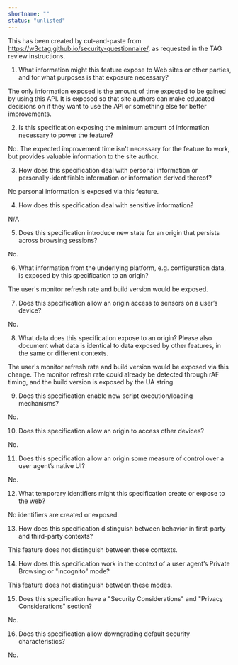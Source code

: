 ```yaml
---
shortname: ""
status: "unlisted"
---
```


This has been created by cut-and-paste from https://w3ctag.github.io/security-questionnaire/, as requested in the TAG review instructions.

1. What information might this feature expose to Web sites or other parties, and for what purposes is that exposure necessary?

The only information exposed is the amount of time expected to be gained by using this API. It is exposed so that site authors can make educated decisions on if they want to use the API or something else for better improvements.

2. Is this specification exposing the minimum amount of information necessary to power the feature?

No. The expected improvement time isn't necessary for the feature to work, but provides valuable information to the site author.

3. How does this specification deal with personal information or personally-identifiable information or information derived thereof?

No personal information is exposed via this feature.

4. How does this specification deal with sensitive information?

N/A

5. Does this specification introduce new state for an origin that persists across browsing sessions?

No.

6. What information from the underlying platform, e.g. configuration data, is exposed by this specification to an origin?

The user's monitor refresh rate and build version would be exposed.

7. Does this specification allow an origin access to sensors on a user’s device?

No.

8. What data does this specification expose to an origin? Please also document what data is identical to data exposed by other features, in the same or different contexts.

The user's monitor refresh rate and build version would be exposed via this change. The monitor refresh rate could already be detected through rAF timing, and the build version is exposed by the UA string.

9. Does this specification enable new script execution/loading mechanisms?

No.

10. Does this specification allow an origin to access other devices?

No.

11. Does this specification allow an origin some measure of control over a user agent’s native UI?

No.

12. What temporary identifiers might this specification create or expose to the web?

No identifiers are created or exposed.

13. How does this specification distinguish between behavior in first-party and third-party contexts?

This feature does not distinguish between these contexts.

14. How does this specification work in the context of a user agent’s Private Browsing or "incognito" mode?

This feature does not distinguish between these modes.

15. Does this specification have a "Security Considerations" and "Privacy Considerations" section?

No.

16. Does this specification allow downgrading default security characteristics?

No.
